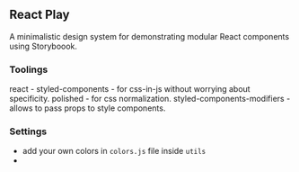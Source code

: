 ## React Play
A minimalistic design system for demonstrating modular React components using Storyboook.


### Toolings
  react - 
  styled-components - for css-in-js without worrying about specificity.
  polished - for css normalization.
  styled-components-modifiers - allows to pass props to style components.

### Settings
- add your own colors in `colors.js` file inside `utils`
- 
